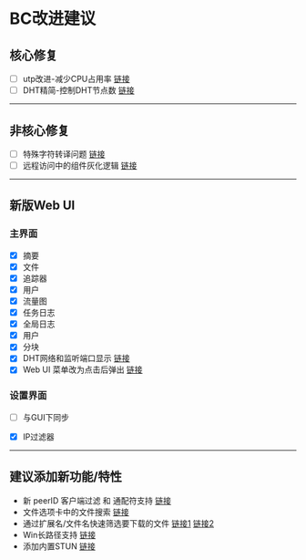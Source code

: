 # BC改进建议

## 核心修复

- [ ] utp改进-减少CPU占用率 [链接](https://www.cometbbs.com/t/212%E6%B5%8B%E8%AF%95%E7%89%88/95033/84?u=ie12)
- [ ] DHT精简-控制DHT节点数  [链接](https://www.cometbbs.com/t/212%E6%B5%8B%E8%AF%95%E7%89%88/95033/84?u=ie12)

---

## 非核心修复

- [ ] 特殊字符转译问题  [链接](https://www.cometbbs.com/t/200%E6%B5%8B%E8%AF%95%E7%89%88/85737/130?u=ie12)
- [ ] 远程访问中的组件灰化逻辑 [链接](https://www.cometbbs.com/t/212%E6%B5%8B%E8%AF%95%E7%89%88/95033/113?u=ie12) 

---

## 新版Web UI

### 主界面 

- [x] 摘要  
- [x] 文件  
- [x] 追踪器  
- [x] 用户  
- [x] 流量图  
- [x] 任务日志  
- [x] 全局日志  
- [x] 用户  
- [x] 分块
- [x] DHT网络和监听端口显示 [链接](https://www.cometbbs.com/t/212%E6%B5%8B%E8%AF%95%E7%89%88/95033/99?u=ie12)
- [x] Web UI 菜单改为点击后弹出 [链接](https://www.cometbbs.com/t/212%E6%B5%8B%E8%AF%95%E7%89%88/95033/114?u=ie12)

### 设置界面

- [ ] 与GUI下同步  
- [x] IP过滤器  


---


## 建议添加新功能/特性

* 新 peerID 客户端过滤 和 通配符支持  [链接](https://www.cometbbs.com/t/212%E6%B5%8B%E8%AF%95%E7%89%88/95033/18?u=ie12)
* 文件选项卡中的文件搜索  [链接](https://www.cometbbs.com/t/212%E6%B5%8B%E8%AF%95%E7%89%88/95033/26?u=ie12)
* 通过扩展名/文件名快速筛选要下载的文件  [链接1](https://www.cometbbs.com/t/205%E6%B5%8B%E8%AF%95%E7%89%88/89373/78?u=ie12) [链接2](https://www.cometbbs.com/t/205%E6%B5%8B%E8%AF%95%E7%89%88/89373/82?u=ie12)
* Win长路径支持  [链接](https://www.cometbbs.com/t/200%E6%B5%8B%E8%AF%95%E7%89%88/85737/130?u=ie12)
* 添加内置STUN  [链接](https://www.cometbbs.com/t/212%E6%B5%8B%E8%AF%95%E7%89%88/95033/116?u=ie12)





